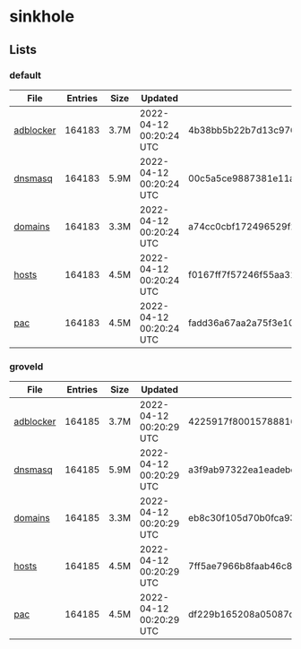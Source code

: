 # sinkhole

## Lists

### default

|File|Entries|Size|Updated|Hash|
|-|-|-|-|-|
|[adblocker](https://raw.githubusercontent.com/groveld/sinkhole/lists/default/adblocker.txt)|164183|3.7M|2022-04-12 00:20:24 UTC|4b38bb5b22b7d13c9763c2276017e095db812d7ce4de588c7326d0892ff27ae0|
|[dnsmasq](https://raw.githubusercontent.com/groveld/sinkhole/lists/default/dnsmasq.txt)|164183|5.9M|2022-04-12 00:20:24 UTC|00c5a5ce9887381e11a6d0e9db1aa764aa5071ec3246b9786cffa1fd07505635|
|[domains](https://raw.githubusercontent.com/groveld/sinkhole/lists/default/domains.txt)|164183|3.3M|2022-04-12 00:20:24 UTC|a74cc0cbf172496529f2c22550e23c8cd1345df385588bdd50d5e6190c374135|
|[hosts](https://raw.githubusercontent.com/groveld/sinkhole/lists/default/hosts.txt)|164183|4.5M|2022-04-12 00:20:24 UTC|f0167ff7f57246f55aa31831f757cb9fd2bccc0755f1ff5f84037e19afdf22ab|
|[pac](https://raw.githubusercontent.com/groveld/sinkhole/lists/default/pac.txt)|164183|4.5M|2022-04-12 00:20:24 UTC|fadd36a67aa2a75f3e103cd551b9adb73507b62f6e45e62eb299f4e7ce5fd4e5|

### groveld

|File|Entries|Size|Updated|Hash|
|-|-|-|-|-|
|[adblocker](https://raw.githubusercontent.com/groveld/sinkhole/lists/groveld/adblocker.txt)|164185|3.7M|2022-04-12 00:20:29 UTC|4225917f80015788816169538286dbb757b354d0ebbafeb67620704600d1c440|
|[dnsmasq](https://raw.githubusercontent.com/groveld/sinkhole/lists/groveld/dnsmasq.txt)|164185|5.9M|2022-04-12 00:20:29 UTC|a3f9ab97322ea1eadebe76e1a96b11d939c83540e80b58f3a45a30c3749a46df|
|[domains](https://raw.githubusercontent.com/groveld/sinkhole/lists/groveld/domains.txt)|164185|3.3M|2022-04-12 00:20:29 UTC|eb8c30f105d70b0fca93b722934406d0f8158c86b1d441bdcd848544f1108081|
|[hosts](https://raw.githubusercontent.com/groveld/sinkhole/lists/groveld/hosts.txt)|164185|4.5M|2022-04-12 00:20:29 UTC|7ff5ae7966b8faab46c862f4b55324aa3d956bfae97c91a3254887454ce30a3b|
|[pac](https://raw.githubusercontent.com/groveld/sinkhole/lists/groveld/pac.txt)|164185|4.5M|2022-04-12 00:20:29 UTC|df229b165208a05087d93a1117cb6da233c333295191a9a8e2561d661cd450b2|
